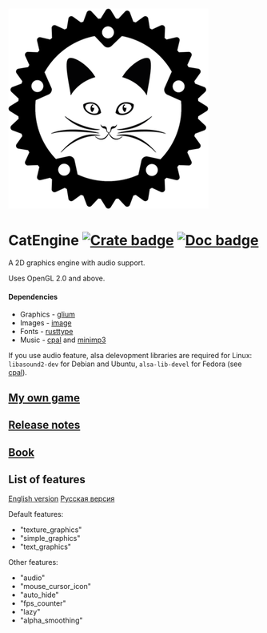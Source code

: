# ![logo](https://github.com/Clomance/CatEngine/raw/master/logo_400x400.png)

# CatEngine [![Crate badge]][crates.io] [![Doc badge]][doc.rs]

[Crate badge]:http://meritbadge.herokuapp.com/cat_engine
[crates.io]:https://crates.io/crates/cat_engine

[Doc badge]:https://img.shields.io/badge/documentation-doc.rs-green
[doc.rs]:https://docs.rs/cat_engine/


A 2D graphics engine with audio support.

Uses OpenGL 2.0 and above.

#### Dependencies
 - Graphics - [glium](https://github.com/glium/glium)
 - Images - [image](https://github.com/image-rs/image)
 - Fonts - [rusttype](https://gitlab.redox-os.org/redox-os/rusttype)
 - Music - [cpal](https://github.com/RustAudio/cpal) and [minimp3](https://github.com/germangb/minimp3-rs)

If you use audio feature, alsa delevopment libraries are required for Linux: `libasound2-dev` for Debian and Ubuntu, `alsa-lib-devel` for Fedora (see [cpal](https://github.com/RustAudio/cpal)).

## [My own game](https://github.com/Clomance/Visual-Novel)

## [Release notes](RELEASE-NOTES.MD)

## [Book](book/)

## List of features
[English version](book/EN/features.md)
[Русская версия](book/RUS/features.md)

Default features:
 - "texture_graphics"
 - "simple_graphics"
 - "text_graphics"

Other features:
 - "audio"
 - "mouse_cursor_icon"
 - "auto_hide"
 - "fps_counter"
 - "lazy"
 - "alpha_smoothing"